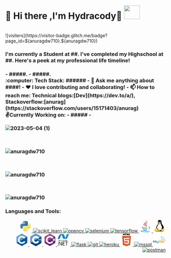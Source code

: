 <h1>🤠 Hi there ,I'm Hydracody🙏 <img src="https://media.giphy.com/media/hSo2KqGnSEnQJAuPQ1/giphy.gif" width="50" height="43"></h1>     

<br/>
![visiters](https://visitor-badge.glitch.me/badge?page_id=${anuragdw710}.${anuragdw710})

<br/>
<h3>I'm currently a Student at ##. I've completed my Highschool at ##. Here's a peek at my professional life timeline!<h3/>
- #####.
- #####.

 <br/>
:computer: Tech Stack: ######
 - 💬 Ask me anything about ####!
 - ❤️ I love contributing and collaborating!
 - 📫 How to reach me: Technical blogs:[Dev](https://dev.to/a/), Stackoverflow:[anurag](https://stackoverflow.com/users/15171403/anurag)
 
 <br/>
 ✌️Currently Working on:
- #####
- 

<br/>
<p><img width="463" alt="2023-05-04 (1)" src="https://user-images.githubusercontent.com/78266752/236040203-a0acdd79-63e5-4950-91ba-3dfb99063d80.png"></p>
 <br/>
<p><img align="left" src="https://github-readme-streak-stats.herokuapp.com/?user=anuragdw710" alt="anuragdw710" />&nbsp;</p>
 <br/>
<p><img align="centre" src="https://github-readme-stats.vercel.app/api?username=anuragdw710&show_icons=true&theme=maroongold" alt="anuragdw710" /></p>
 <br/>
 <p><img align="left" src="https://github-readme-stats.vercel.app/api/top-langs/?username=anuragdw710&layout=compact" alt="anuragdw710" /></p>
<br/>
 <h3 align="left">Languages and Tools:</h3>
<p align="right"> 
  <a href="https://www.python.org" target="_blank"> <img src="https://raw.githubusercontent.com/devicons/devicon/master/icons/python/python-original.svg" alt="python" width="40" height="40"/> </a><a href="https://scikit-learn.org/" target="_blank"> <img src="https://upload.wikimedia.org/wikipedia/commons/0/05/Scikit_learn_logo_small.svg" alt="scikit_learn" width="40" height="40"/> </a> <a href="https://opencv.org/" target="_blank"> <img src="https://www.vectorlogo.zone/logos/opencv/opencv-icon.svg" alt="opencv" width="40" height="40"/> </a>  <a href="https://www.selenium.dev" target="_blank"> <img src="https://raw.githubusercontent.com/detain/svg-logos/780f25886640cef088af994181646db2f6b1a3f8/svg/selenium-logo.svg" alt="selenium" width="40" height="40"/> </a> <a href="https://www.tensorflow.org" target="_blank"> <img src="https://www.vectorlogo.zone/logos/tensorflow/tensorflow-icon.svg" alt="tensorflow" width="40" height="40"/> </a><a href="https://www.java.com" target="_blank"> <img src="https://raw.githubusercontent.com/devicons/devicon/master/icons/java/java-original.svg" alt="java" width="40" height="40"/> </a> <a href="https://www.linux.org/" target="_blank"> <img src="https://raw.githubusercontent.com/devicons/devicon/master/icons/linux/linux-original.svg" alt="linux" width="40" height="40"/> </a><a href="https://www.cprogramming.com/" target="_blank"> <img src="https://raw.githubusercontent.com/devicons/devicon/master/icons/c/c-original.svg" alt="c" width="40" height="40"/> </a> <a href="https://www.w3schools.com/cpp/" target="_blank"> <img src="https://raw.githubusercontent.com/devicons/devicon/master/icons/cplusplus/cplusplus-original.svg" alt="cplusplus" width="40" height="40"/> </a> <a href="https://www.w3schools.com/cs/" target="_blank"> <img src="https://raw.githubusercontent.com/devicons/devicon/master/icons/csharp/csharp-original.svg" alt="csharp" width="40" height="40"/> </a> <a href="https://dotnet.microsoft.com/" target="_blank"> <img src="https://raw.githubusercontent.com/devicons/devicon/master/icons/dot-net/dot-net-original-wordmark.svg" alt="dotnet" width="40" height="40"/> </a> <a href="https://flask.palletsprojects.com/" target="_blank"> <img src="https://www.vectorlogo.zone/logos/pocoo_flask/pocoo_flask-icon.svg" alt="flask" width="40" height="40"/> </a> <a href="https://git-scm.com/" target="_blank"> <img src="https://www.vectorlogo.zone/logos/git-scm/git-scm-icon.svg" alt="git" width="40" height="40"/> </a> <a href="https://heroku.com" target="_blank"> <img src="https://www.vectorlogo.zone/logos/heroku/heroku-icon.svg" alt="heroku" width="40" height="40"/> </a> <a href="https://www.w3.org/html/" target="_blank"> <img src="https://raw.githubusercontent.com/devicons/devicon/master/icons/html5/html5-original-wordmark.svg" alt="html5" width="40" height="40"/> </a>  <a href="https://www.microsoft.com/en-us/sql-server" target="_blank"> <img src="https://www.svgrepo.com/show/303229/microsoft-sql-server-logo.svg" alt="mssql" width="40" height="40"/> </a> <a href="https://www.mysql.com/" target="_blank"> <img src="https://raw.githubusercontent.com/devicons/devicon/master/icons/mysql/mysql-original-wordmark.svg" alt="mysql" width="40" height="40"/> </a><a href="https://postman.com" target="_blank"> <img src="https://www.vectorlogo.zone/logos/getpostman/getpostman-icon.svg" alt="postman" width="40" height="40"/> </a></p>

<!-- [![Top Langs](https://github-readme-stats.vercel.app/api/top-langs/?username=anuragdw710&layout=compact)](https://github.com/anuragdw710/github-readme-stats)  -->


<!--
**anuragdw710/anuragdw710** is a ✨ _special_ ✨ repository because its `README.md` (this file) appears on your GitHub profile.

Here are some ideas to get you started:

- 🔭 I’m currently working on ...
- 🌱 I’m currently learning ...
- 👯 I’m looking to collaborate on ...
- 🤔 I’m looking for help with ...
- 💬 Ask me about ...
- 📫 How to reach me: ...
- 😄 Pronouns: ...
- ⚡ Fun fact: ...
-->
